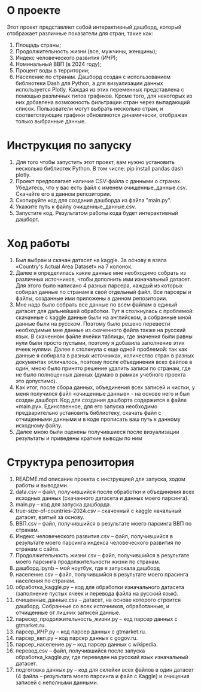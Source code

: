 # О проекте 
Этот проект представляет собой интерактивный дашборд, который отображает различные показатели для стран, такие как:
1. Площадь страны;
2. Продолжительность жизни (все, мужчины, женщины);
3. Индекс человеческого развития (ИЧР);
4. Номинальный ВВП (в 2024 году);
5. Процент воды в территории;
6. Население по странам.
Дашборд создан с использованием библиотеки Dash для Python, а для визуализации данных используется Plotly. Каждая из этих переменных представлена с помощью различных типов графиков. Кроме того, для некоторых из них добавлена возможность фильтрации стран через выпадающий список. Пользователи могут выбрать несколько стран, и соответствующие графики обновляются динамически, отображая только выбранные данные.
# Инструкция по запуску 
1. Для того чтобы запустить этот проект, вам нужно установить несколько библиотек Python. В том числе: pip install pandas dash plotly. 
2. Проект предполагает наличие CSV-файла с данными о странах. Убедитесь, что у вас есть файл с именем очищенные_данные.csv. Скачайте его в данном репозитории.
3. Скопируйте код для создания дэшборда из файла "main.py".
4. Укажите путь к файлу очищенные_данные.csv.
5. Запустите код. Результатом работы кода будет интерактивный дашборт.
# Ход работы 
1. Был выбран и скачан датасет на kaggle. За основу я взяла «Country's Actual Area Dataset» на 7 колонок. 
2. Далее я определилась какие данные мне необходимо собрать из различных источников, чтобы дополнить ими изначальный датасет. Для этого было написано 4 разных парсера, каждый из которых собирал данные по странам в свой отдельный файл. Все парсеры и файлы, созданные ими приложены в данном репозитории. 
3. Мне надо было собрать все данные по всем файлам в единый датасет для дальнейшей обработки. Тут я столкнулась с проблемой: скачанные с kaggle данные были на английском, а собранные мной данные были на русском. Поэтому было решено перевести необходимые мне данные из скаченного файла также на русский язык. В скаченном файле ячейки таблицы, где значения были равны нули были просто пустыми, поэтому я добавила заполнение этих ячеек нулями. Далее я столкнула с еще одной проблемой: так как данные я собирала в разных источниках, количество стран в разных документах отличалось, поэтому после объединения всех файлов в один, мною было принято решение удалить записи по странам, где не было полноценных данных (думаю в рамках учебного проекта это допустимо). 
4. Как итог, после сбора данных, объединения всех записей и чистки, у меня получился файл «очищенные данные» - на основе него и был создан дашборт. Код для создания дашборта содержится в файле «main.py». Единственное, для его запуска необходимо предварительно установить библиотеку, скачать файл с отчищенными данными и в коде прописать ваш путь к данному исходному файлу. 
5. Далее мною были оценены получившиеся после визуализации результаты и приведены краткие выводы по ним 
# Структура репозитория
1. README.md описание проекта с инструкцией для запуска, ходом работы и выводами. 
2. data.csv – файл, получившийся после обработки и объединения всех исходных данных (скачанного датасета и данных моего парсинга). 
3. main.py – код для запуска дашборда.
4. true-size-of-countries-2024.csv – скаченный с kaggle начальный датасет, взятый за основу. 
5. ВВП.csv – файл, получившийся в результате моего парсинга ВВП по странам. 
6. Индекс человеческого развития.csv – файл, получившийся в результате моего парсинга индекса человеческого развития по странам с сайта. 
 7. Продолжительность жизни.csv – файл, получившийся в результате моего парсинга продолжительности жизни по странам. 
8. дашборд.ipynb – мой ноутбук, где я запускала дашборд 
9. население.csv – файл, получившийся в результате моего прасинга населения по странам. 
10. обработка_kaggle.py – код для обработки изначального датасета (заполнение пустых ячеек и перевода файла на русский язык). 
11. очищенные_данные.csv – датасет, на основе которого строится дашборд. Собранные со всех источников, обработанные, и отчищенные от лишних записей данные. 
12. паресер_продолжительность_жизни.py – код парсер данных с gtmarket.ru. 
13. парсер_ИЧР.py – код парсер данных с gtmarket.ru.
14. парсер_ввп.py – код парсер данных с gogov.ru.
15. парсер_население.py – код парсер данных с wikipedia.
16. перевод.csv – файл, получившийся после запуска обработка_kaggle.py, где переведен на русский язык изначальный датасет. 
17.  подготовка данных.py – код для склейки всех файлов в один датасет (4 файла – результата моего парсинга и файл с  Kaggle) и очищения записей с неполными данными. 


